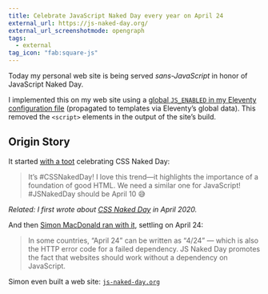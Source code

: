 ```yaml
---
title: Celebrate JavaScript Naked Day every year on April 24
external_url: https://js-naked-day.org/
external_url_screenshotmode: opengraph
tags:
  - external
tag_icon: "fab:square-js"
---
```

Today my personal web site is being served _sans-JavaScript_ in honor of JavaScript Naked Day.

I implemented this on my web site using a [global `JS_ENABLED` in my Eleventy configuration file](https://github.com/zachleat/zachleat.com/commit/455147b1f2c84b4039c1cdca721b3585962b3e22) (propagated to templates via Eleventy’s global data). This removed the `<script>` elements in the output of the site’s build.

## Origin Story

It started [with a toot](https://fediverse.zachleat.com/@zachleat/112242172947339214) celebrating CSS Naked Day:

> It’s #CSSNakedDay! I love this trend—it highlights the importance of a foundation of good HTML. We need a similar one for JavaScript! #JSNakedDay should be April 10 😅

_Related: I first wrote about [CSS Naked Day](/web/css-naked-day/) in April 2020._

And then [Simon MacDonald ran with it](https://simonmacdonald.com/blog/posts/2024-04-12-introducing-js-naked-day), settling on April 24:

> In some countries, “April 24” can be written as “4/24” — which is also the HTTP error code for a failed dependency. JS Naked Day promotes the fact that websites should work without a dependency on JavaScript.

Simon even built a web site: [`js-naked-day.org`](https://js-naked-day.org/)
